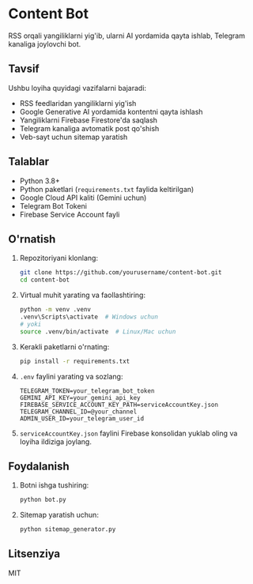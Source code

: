 # Content Bot

RSS orqali yangiliklarni yig'ib, ularni AI yordamida qayta ishlab, Telegram kanaliga joylovchi bot.

## Tavsif

Ushbu loyiha quyidagi vazifalarni bajaradi:
- RSS feedlaridan yangiliklarni yig'ish
- Google Generative AI yordamida kontentni qayta ishlash
- Yangiliklarni Firebase Firestore'da saqlash
- Telegram kanaliga avtomatik post qo'shish
- Veb-sayt uchun sitemap yaratish

## Talablar

- Python 3.8+
- Python paketlari (`requirements.txt` faylida keltirilgan)
- Google Cloud API kaliti (Gemini uchun)
- Telegram Bot Tokeni
- Firebase Service Account fayli

## O'rnatish

1. Repozitoriyani klonlang:
   ```bash
   git clone https://github.com/yourusername/content-bot.git
   cd content-bot
   ```

2. Virtual muhit yarating va faollashtiring:
   ```bash
   python -m venv .venv
   .venv\Scripts\activate  # Windows uchun
   # yoki
   source .venv/bin/activate  # Linux/Mac uchun
   ```

3. Kerakli paketlarni o'rnating:
   ```bash
   pip install -r requirements.txt
   ```

4. `.env` faylini yarating va sozlang:
   ```env
   TELEGRAM_TOKEN=your_telegram_bot_token
   GEMINI_API_KEY=your_gemini_api_key
   FIREBASE_SERVICE_ACCOUNT_KEY_PATH=serviceAccountKey.json
   TELEGRAM_CHANNEL_ID=@your_channel
   ADMIN_USER_ID=your_telegram_user_id
   ```

5. `serviceAccountKey.json` faylini Firebase konsolidan yuklab oling va loyiha ildiziga joylang.

## Foydalanish

1. Botni ishga tushiring:
   ```bash
   python bot.py
   ```

2. Sitemap yaratish uchun:
   ```bash
   python sitemap_generator.py
   ```

## Litsenziya

MIT
